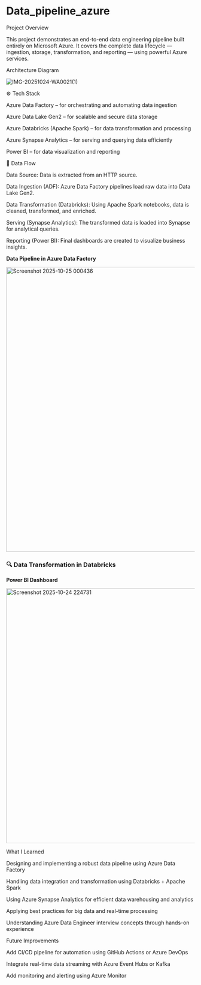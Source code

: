 ﻿# Data_pipeline_azure

Project Overview

This project demonstrates an end-to-end data engineering pipeline built entirely on Microsoft Azure.
It covers the complete data lifecycle — ingestion, storage, transformation, and reporting — using powerful Azure services.

Architecture Diagram

![IMG-20251024-WA0021(1)](https://github.com/user-attachments/assets/7c3aeb2b-e34f-495c-9e1d-1d8bdbc1ddf9)



⚙️ Tech Stack

Azure Data Factory – for orchestrating and automating data ingestion

Azure Data Lake Gen2 – for scalable and secure data storage

Azure Databricks (Apache Spark) – for data transformation and processing

Azure Synapse Analytics – for serving and querying data efficiently

Power BI – for data visualization and reporting

🔄 Data Flow

Data Source: Data is extracted from an HTTP source.

Data Ingestion (ADF): Azure Data Factory pipelines load raw data into Data Lake Gen2.

Data Transformation (Databricks): Using Apache Spark notebooks, data is cleaned, transformed, and enriched.

Serving (Synapse Analytics): The transformed data is loaded into Synapse for analytical queries.

Reporting (Power BI): Final dashboards are created to visualize business insights.

**Data Pipeline in Azure Data Factory**

<img width="1807" height="759" alt="Screenshot 2025-10-25 000436" src="https://github.com/user-attachments/assets/e46658d8-cb87-437a-847a-fc4710a04537" />


### 🔍 Data Transformation in Databricks



**Power BI Dashboard**

<img width="1207" height="679" alt="Screenshot 2025-10-24 224731" src="https://github.com/user-attachments/assets/6c453c4b-0700-4b2a-a8e3-c2ff48d8dd42" />


What I Learned

Designing and implementing a robust data pipeline using Azure Data Factory

Handling data integration and transformation using Databricks + Apache Spark

Using Azure Synapse Analytics for efficient data warehousing and analytics

Applying best practices for big data and real-time processing

Understanding Azure Data Engineer interview concepts through hands-on experience

Future Improvements

Add CI/CD pipeline for automation using GitHub Actions or Azure DevOps

Integrate real-time data streaming with Azure Event Hubs or Kafka

Add monitoring and alerting using Azure Monitor

